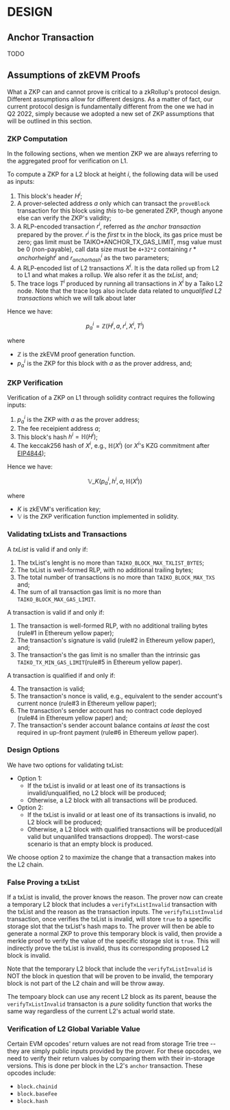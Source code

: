 # DESIGN

## Anchor Transaction

TODO

## Assumptions of zkEVM Proofs

What a ZKP can and cannot prove is critical to a zkRollup's protocol design. Different assumptions allow for different designs. As a matter of fact, our current protocol design is fundamentally different from the one we had in Q2 2022, simply because we adopted a new set of ZKP assumptions that will be outlined in this section.

### ZKP Computation

In the following sections, when we mention ZKP we are always referring to the aggregated proof for verification on L1.

To compute a ZKP for a L2 block at height $i$, the following data will be used as inputs:

1. This block's header $H^i$;
1. A prover-selected address $a$ only which can transact the `proveBlock` transaction for this block using _this_ to-be generated ZKP, though anyone else can verify the ZKP's validity;
1. A RLP-encoded transaction $r^i$, referred as _the anchor transaction_ prepared by the prover. $r^i$ is the _first_ tx in the block, its gas price must be zero; gas limit must be TAIKO*ANCHOR_TX_GAS_LIMIT, msg value must be 0 (non-payable), call data size must be `4+32*2` containing $r*{anchorheight}^i$ and $r_{anchorhash}^i$ as the two parameters;
1. A RLP-encoded list of L2 transactions $X^i$. It is the data rolled up from L2 to L1 and what makes a rollup. We also refer it as the _txList_, and;
1. The trace logs $T^i$ produced by running all transactions in $X^i$ by a Taiko L2 node. Note that the trace logs also include data related to _unqualified L2 transactions_ which we will talk about later

Hence we have:

$$ p^i_a = \mathbb{Z} (H^i, a, r^i, X^i, T^i) $$

where

-   $\mathbb{Z}$ is the zkEVM proof generation function.
-   $p^i_a$ is the ZKP for this block with $a$ as the prover address, and;

### ZKP Verification

Verification of a ZKP on L1 through solidity contract requires the following inputs:

1. $p^i_a$ is the ZKP with $a$ as the prover address;
1. The fee receipient address $a$;
1. This block's hash $h^i = \mathbb{H}(H^i)$;
1. The keccak256 hash of $X^i$, e.g., $\mathbb{H}(X^i)$ (or $X^i$'s KZG commitment after [EIP4844](https://www.eip4844.com/));

Hence we have:

$$ \mathbb{V}\_K(p^i_a, h^i, a, \mathbb{H}(X^i)) $$

where

-   $K$ is zkEVM's verification key;
-   $\mathbb{V}$ is the ZKP verification function implemented in solidity.

### Validating txLists and Transactions

A _txList_ is valid if and only if:

1. The txList's lenght is no more than `TAIKO_BLOCK_MAX_TXLIST_BYTES`;
2. The txList is well-formed RLP, with no additional trailing bytes;
3. The total number of transactions is no more than `TAIKO_BLOCK_MAX_TXS` and;
4. The sum of all transaction gas limit is no more than `TAIKO_BLOCK_MAX_GAS_LIMIT`.

A transaction is valid if and only if:

1. The transaction is well-formed RLP, with no additional trailing bytes (rule#1 in Ethereum yellow paper);
2. The transaction's signature is valid (rule#2 in Ethereum yellow paper), and;
3. The transaction's the gas limit is no smaller than the intrinsic gas `TAIKO_TX_MIN_GAS_LIMIT`(rule#5 in Ethereum yellow paper).

A transaction is qualified if and only if:

4. The transaction is valid;
5. The transaction's nonce is valid, e.g., equivalent to the sender account's current nonce (rule#3 in Ethereum yellow paper);
6. The transaction's sender account has no contract code deployed (rule#4 in Ethereum yellow paper) and;
7. The transaction's sender account balance contains _at least_ the cost required in up-front payment (rule#6 in Ethereum yellow paper).

### Design Options

We have two options for validating txList:

-   Option 1:
    -   If the txList is invalid or at least one of its transactions is invalid/unqualified, no L2 block will be produced;
    -   Otherwise, a L2 block with all transactions will be produced.
-   Option 2:
    -   If the txList is invalid or at least one of its transactions is invalid, no L2 block will be produced;
    -   Otherwise, a L2 block with qualified transactions will be produced(all valid but unquanlifed transactions dropped). The worst-case scenario is that an empty block is produced.

We choose option 2 to maximize the change that a transaction makes into the L2 chain.

### False Proving a txList

If a txList is invalid, the prover knows the reason. The prover now can create a temporary L2 block that includes a `verifyTxListInvalid` transaction with the txList and the reason as the transaction inputs. The `verifyTxListInvalid` transaction, once verifies the txList is invalid, will store `true` to a specific storage slot that the txList's hash maps to. The prover will then be able to generate a normal ZKP to prove this temporary block is valid, then provide a merkle proof to verify the value of the specific storage slot is `true`. This will indirectly prove the txList is invalid, thus its corresponding proposed L2 block is invalid.

Note that the temporary L2 block that include the `verifyTxListInvalid` is NOT the block in question that will be proven to be invalid, the temporary block is not part of the L2 chain and will be throw away.

The tempoary block can use any recent L2 block as its parent, beause the `verifyTxListInvalid` transacton is a _pure_ solidity function that works the same way regardless of the current L2's actual world state.

### Verification of L2 Global Variable Value

Certain EVM opcodes' return values are not read from storage Trie tree -- they are simply public inputs provided by the prover. For these opcodes, we need to verify their return values by comparing them with their in-storage versions. This is done per block in the L2's `anchor` transaction. These opcodes include:

-   `block.chainid`
-   `block.baseFee`
-   `block.hash`
